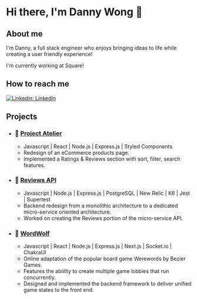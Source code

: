 # Hi there, I'm Danny Wong 👋

<!--
**SoymilkSky/SoymilkSky** is a ✨ _special_ ✨ repository because its `README.md` (this file) appears on your GitHub profile.

Here are some ideas to get you started:

- 🔭 I’m currently working on ...
- 🌱 I’m currently learning ...
- 👯 I’m looking to collaborate on ...
- 🤔 I’m looking for help with ...
- 💬 Ask me about ...
- 📫 How to reach me: ...
- 😄 Pronouns: ...
- ⚡ Fun fact: ...
-->

## About me
I'm Danny, a full stack engineer who enjoys bringing ideas to life while creating a user friendly experience!

I'm currently working at Square!

## How to reach me
[![Linkedin: LinkedIn](https://img.shields.io/badge/linkedin-%230077B5.svg?style=for-the-badge&logo=linkedin&logoColor=white&link=https://www.linkedin.com/in/caleb-kim0510/)](https://www.linkedin.com/in/danny96wong/)

## Projects
- ### 👕 [Project Atelier](https://github.com/SoymilkSky/ProjectAtelier)
  - Javascript | React | Node.js | Express.js | Styled Components 
  - Redesign of an eCommerce products page.
  - Implemented a Ratings & Reviews section with sort, filter, search features. 

- ### 📝 [Reviews API](https://github.com/SoymilkSky/ReviewsAPI)
  - Javascript | Node.js | Express.js | PostgreSQL | New Relic | K6 | Jest | Supertest
  - Backend redesign from a monolithic architecture to a dedicated micro-service oriented architecture.
  - Worked on creating the Reviews portion of the micro-service API. 

- ### 🐺 [WordWolf](https://github.com/RFP2202-Blue-Ocean-Avengers/WordWolf)
  - Javascript | React | Node.js | Express.js | Next.js | Socket.io | ChakraUI
  - Online adaptation of the popular board game Werewords by Bezier Games. 
  - Features the abiility to create multiple game lobbies that run concurrently.
  - Designed and implemented the backend framework to deliver unified game states to the front end.
